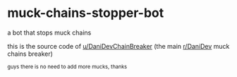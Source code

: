 # muck-chains-stopper-bot
a bot that stops muck chains

this is the source code of [u/DaniDevChainBreaker](https://www.reddit.com/user/DaniDevChainBreaker/) (the main [r/DaniDev](https://www.reddit.com/r/DaniDev/) muck chains breaker)

<sup>guys there is no need to add more mucks, thanks</sup>
